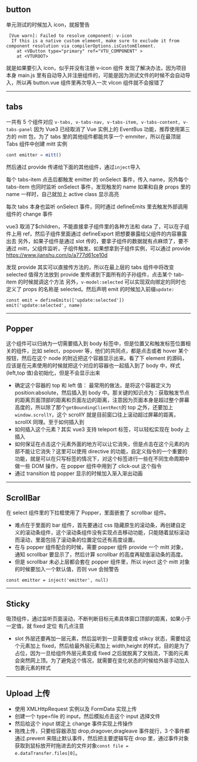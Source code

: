 ## button

单元测试的时候加入 icon，就报警告

```
 [Vue warn]: Failed to resolve component: v-icon
  If this is a native custom element, make sure to exclude it from component resolution via compilerOptions.isCustomElement.
    at <VButton type="primary" ref="VTU_COMPONENT" >
    at <VTUROOT>
```

就是如果要引入 icon，似乎并没有注册 v-icon 组件
发现了解决办法，因为项目本身 main.js 里有自动导入并注册组件的，可能是因为测试文件的时候不会自动导入，所以再 button.vue 组件里再次导入一次 vIcon 组件就不会报错了

---

## tabs

一共有 5 个组件对应
`v-tabs, v-tabs-nav, v-tabs-item, v-tabs-content, v-tabs-panel`
因为 Vue3 已经取消了 Vue 实例上的 EventBus 功能，推荐使用第三方的 mitt 包，为了 tabs 里的其他组件都能共享一个 emmiter，所以在最顶层 Tabs 组件中创建 mitt 实例

```javascript
cont emitter = mitt()
```

然后通过 provide 传递给下面的其他组件，通过`inject`导入

每个 tabs-item 点击后都触发 emitter 的 onSelect 事件，传入 name，另外每个 tabs-item 也同时监听 onSelect 事件，发现触发的 name 如果和自身 props 里的 name 一样时，自己就加上 active class 显示高亮

每次 tabs 本身也监听 onSelect 事件，同时通过 defineEmits 里去触发外部调用组件的 change 事件

vue3 取消了$children，不能直接拿子组件里的各种方法和 data 了，可以在子组件上用 ref，然后子组件里面通过 defineExport 把想要暴露给父组件的内容暴露出去
另外，如果子组件是通过 slot 传的，要拿子组件的数据就有点麻烦了，要不通过 mitt，父组件监听，子组件触发。如果想拿到子组件实例，可以通过 provide
https://www.jianshu.com/p/a777d61ce10d

发现 provide 其实可以直接传方法的，所以在最上层的 tabs 组件中将改变 selected 值得方法放到 provide 里传递到下面所有的子孙组件，点击某个 tab-item 的时候就调这个方法
另外，`v-model:selected` 可以实现双向绑定的同时也定义了 props 的名称是 selected。然后声明 emit 的时候加入前缀`update:`

```
const emit = defineEmits(['update:selected'])
emit('update:selected', name)
```

---

## Popper

这个组件可以归纳为一切需要插入到 body 标签中，但是位置又和触发标签位置相关的组件，比如 select，popover 等，他们的共同点，都是点击或者 hover 某个按钮，然后在这个 node 的附近把这个容器显示出来。看了下 element 的源码，应该是在元素使用的时候就把这个对应的容器也一起插入到了 body 中，样式(left,top 值)会初始化，但是不会显示出来

- 确定这个容器的 top 和 left 值：
  最常用的做法，是将这个容器定义为 position:absolute，然后插入到 body 中。那关键的知识点为：获取触发节点的距离页面顶部的距离和页面左边的距离，注意因为页面本身是超过整个屏幕高度的，所以除了那个`getBoundingClientRect`的 top 之外，还要加上`window.scrollY`，这个 scrollY 就是目前窗口往上滚动超过屏幕的距离，scrollX 同理。至于如何插入到
- 如何插入这个元素？其实 vue3 支持 teleport 标签，可以轻松实现在 body 上插入
- 如何保证在点击这个元素外面的地方可以让它消失，但是点击在这个元素的内部不能让它消失？这里可以使用 directive 的功能，自定义指令的一个重要的功能，就是可以在只写标签的情况下，对这个标签进行一些在不同生命周期中做一些 DOM 操作，在 popper 组件中用到了 click-out 这个指令
- 通过 transition 给 popper 显示的时候加入渐入渐出动画

---

## ScrollBar

在 select 组件里的下拉框使用了 Popper，里面嵌套了 scrollbar 组件。

- 难点在于里面的 bar 组件，首先要通过 css 隐藏原生的滚动条，再创建自定义的滚动条组件，这个滚动条组件没有实现点击移动功能，只能随着鼠标滚动而滚动，里面包括了滚动条的位置定位还有高度设置。
- 在与 popper 组件配合的时候，需要 popper 组件 provide 一个 mitt 对象，通知 scrollbar 要显示了，然后计算 scrollbar 的高度再赋值滚动条的高度。
- 但是 scrollbar 未必上层都会套在 popper 组件里，所以 inject 这个 mitt 对象的时候要加入一个默认值，否则 vue 会抛警告

```
const emitter = inject('emitter', null)
```

---

## Sticky

吸顶组件，通过监听页面滚动，不断判断目标元素具体窗口顶部的距离，如果小于一定值，就 fixed 定位
有几点注意

- slot 外层还要再加一层元素，然后监听到一旦需要变成 stikcy 状态，需要给这个元素加上 fixed，然后给最外层元素加上 width,height 的样式，目的是为了占位，因为一旦给组件外层元素变成 fixed 之后就脱离了文档流，下面的元素会突然网上顶。为了避免这个情况，就需要在变化状态的时候给外层手动加入包裹元素的样式

---

## Upload 上传

- 使用 XMLHttpRequest 实例以及 FormData 实现上传
- 创建一个 type=file 的 input，然后模拟点击这个 input 选择文件
- 然后给这个 input 绑定上 change 事件实现上传操作
- 拖拽上传，只要给容器添加 drop,dragover,dragleave 事件就行，3 个事件都通过.prevent 来阻止默认事件，然后把主要逻辑写在 drop 里，通过事件对象获取到鼠标放开时拖进去的文件对象`const file = e.dataTransfer.files[0]`。
